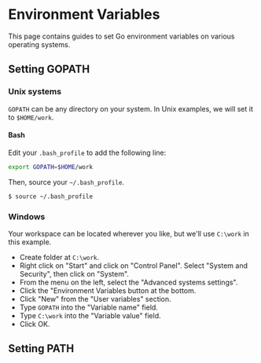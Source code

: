 # Environment Variables

This page contains guides to set Go environment variables on various operating systems.

## Setting GOPATH

### Unix systems

`GOPATH` can be any directory on your system. In Unix examples, we will set it to `$HOME/work`.

#### Bash

Edit your `.bash_profile` to add the following line:
```bash
export GOPATH=$HOME/work
```

Then, source your `~/.bash_profile`.
```bash
$ source ~/.bash_profile
```

### Windows

Your workspace can be located wherever you like,
but we'll use `C:\work` in this example.

* Create folder at `C:\work`.
* Right click on "Start" and click on "Control Panel". Select "System and Security", then click on "System".
* From the menu on the left, select the "Advanced systems settings".
* Click the "Environment Variables button at the bottom.
* Click "New" from the "User variables" section.
* Type `GOPATH` into the "Variable name" field.
* Type `C:\work` into the "Variable value" field.
* Click OK.

## Setting PATH


